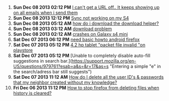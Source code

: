 1. **Sun Dec 08 2013 02:12 PM** [I can't get a URL off.. It keeps showing up on all emails when i send them](https://support.mozilla.org/en-US/questions/979800?esab=a&s=&r=10&as=s "URL KEEPS POPPING UP WHEN I SEND EMAILS")
1. **Sun Dec 08 2013 12:12 PM** [Sync not working on my S4](https://support.mozilla.org/en-US/questions/979803?esab=a&s=&r=11&as=s "Hi. I've been using FF on my laptop and desktop for 8 years now and hence I..")
1. **Sun Dec 08 2013 05:12 AM** [how do i download the download helper?](https://support.mozilla.org/en-US/questions/979779?esab=a&s=&r=12&as=s "Heelp")
1. **Sun Dec 08 2013 03:12 AM** [download problem](https://support.mozilla.org/en-US/questions/979774?esab=a&s=&r=13&as=s "I m unable to download any file like vedio, apps,etc. why? pls suggest me, ..")
1. **Sun Dec 08 2013 02:12 AM** [crashes on Galaxy s4 mini](https://support.mozilla.org/en-US/questions/979773?esab=a&s=&r=14&as=s "My phone crashed within a day of installing. Verizon person told me it was ..")
1. **Sat Dec 07 2013 06:12 PM** [need basic howto android firefox](https://support.mozilla.org/en-US/questions/979766?esab=a&s=&r=15&as=s "so completely nonintuitive application.  need basic intro howto.")
1. **Sat Dec 07 2013 05:12 PM** [4.2 hp tablet "packet file invalid "on playstore](https://support.mozilla.org/en-US/questions/979762?esab=a&s=&r=16&as=s "Trying to download ap getting error in subject line above. Help! Lol")
1. **Sat Dec 07 2013 05:12 PM** [Unable to completely disable auto-fill suggestions in search bar.](https://support.mozilla.org/en-US/questions/979761?esab=a&s=&r=17&as=s "Entering a simple "e" in the search/adress bar still suggests")
1. **Sat Dec 07 2013 11:12 AM** [How do I delete all the user ID's & passwords that my neighbor created without my knowledge?](https://support.mozilla.org/en-US/questions/979735?esab=a&s=&r=18&as=s "My neighbor is a very sneaky & untrustworthy individual! She asked to use m..")
1. **Fri Dec 06 2013 11:12 PM** [How to stop firefox from deleting files when history is cleared?](https://support.mozilla.org/en-US/questions/979706?esab=a&s=&r=19&as=s "I cleared my History and firefox deleted my downloaded files from internal ..")

